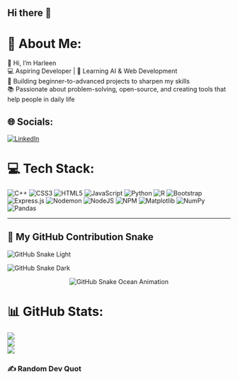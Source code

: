 ## Hi there 👋

<!--
**harleen05/harleen05** is a ✨ _special_ ✨ repository because its `README.md` (this file) appears on your GitHub profile.
-->

# 💫 About Me:
👋 Hi, I’m Harleen<br>💻 Aspiring Developer | 🌱 Learning AI & Web Development<br>🚀 Building beginner-to-advanced projects to sharpen my skills<br>📚 Passionate about problem-solving, open-source, and creating tools that help people in daily life

## 🌐 Socials:
[![LinkedIn](https://img.shields.io/badge/LinkedIn-%230077B5.svg?logo=linkedin&logoColor=white)](https://linkedin.com/in/harleen-kaur-728a80322/) 

# 💻 Tech Stack:
![C++](https://img.shields.io/badge/c++-%2300599C.svg?style=for-the-badge&logo=c%2B%2B&logoColor=white) 
![CSS3](https://img.shields.io/badge/css3-%231572B6.svg?style=for-the-badge&logo=css3&logoColor=white) 
![HTML5](https://img.shields.io/badge/html5-%23E34F26.svg?style=for-the-badge&logo=html5&logoColor=white) 
![JavaScript](https://img.shields.io/badge/javascript-%23323330.svg?style=for-the-badge&logo=javascript&logoColor=%23F7DF1E) 
![Python](https://img.shields.io/badge/python-3670A0?style=for-the-badge&logo=python&logoColor=ffdd54) 
![R](https://img.shields.io/badge/r-%23276DC3.svg?style=for-the-badge&logo=r&logoColor=white) 
![Bootstrap](https://img.shields.io/badge/bootstrap-%238511FA.svg?style=for-the-badge&logo=bootstrap&logoColor=white) 
![Express.js](https://img.shields.io/badge/express.js-%23404d59.svg?style=for-the-badge&logo=express&logoColor=%2361DAFB) 
![Nodemon](https://img.shields.io/badge/NODEMON-%23323330.svg?style=for-the-badge&logo=nodemon&logoColor=%BBDEAD) 
![NodeJS](https://img.shields.io/badge/node.js-6DA55F?style=for-the-badge&logo=node.js&logoColor=white) 
![NPM](https://img.shields.io/badge/NPM-%23CB3837.svg?style=for-the-badge&logo=npm&logoColor=white) 
![Matplotlib](https://img.shields.io/badge/Matplotlib-%23ffffff.svg?style=for-the-badge&logo=Matplotlib&logoColor=black) 
![NumPy](https://img.shields.io/badge/numpy-%23013243.svg?style=for-the-badge&logo=numpy&logoColor=white) 
![Pandas](https://img.shields.io/badge/pandas-%23150458.svg?style=for-the-badge&logo=pandas&logoColor=white) 

---

## 🐍 My GitHub Contribution Snake

<!-- Light mode SVG -->
![GitHub Snake Light](https://harleen05.github.io/harleen05/github-snake.svg#gh-light-mode-only)

<!-- Dark mode SVG -->
![GitHub Snake Dark](https://harleen05.github.io/harleen05/github-snake-dark.svg#gh-dark-mode-only)

<!-- Always-animated Ocean GIF -->
<p align="center">
  <img src="https://harleen05.github.io/harleen05/ocean.gif" alt="GitHub Snake Ocean Animation" />
</p>


# 📊 GitHub Stats:
![](https://github-readme-stats.vercel.app/api?username=harleen05&theme=dark&hide_border=false&include_all_commits=false&count_private=false)<br/>
![](https://nirzak-streak-stats.vercel.app/?user=harleen05&theme=dark&hide_border=false)<br/>
![](https://github-readme-stats.vercel.app/api/top-langs/?username=harleen05&theme=dark&hide_border=false&include_all_commits=false&count_private=false&layout=compact)

### ✍️ Random Dev Quot

